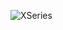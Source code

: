 ![XSeries](https://img.shields.io/maven-central/v/com.github.cryptomorin/XSeries?color=orange&label=XSeries&logo=github&logoColor=red&style=for-the-badge)
